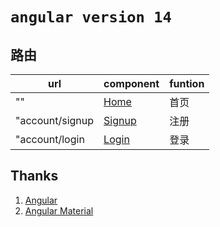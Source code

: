 # `angular version 14`

## 路由

[home]: https://github.com/teaoea/teaoea.com/tree/main/src/app/tool/component/home
[singup]: https://github.com/teaoea/teaoea.com/tree/main/src/app/user/signup
[login]: https://github.com/teaoea/teaoea.com/tree/main/src/app/user/login

| url             | component        | funtion |
| --------------- | ---------------- | ------- |
| ""              | [Home](home)     | 首页    |
| "account/signup | [Signup](signup) | 注册    |
| "account/login  | [Login](login)   | 登录    |

## Thanks

1. [Angular](https://angular.io/)
2. [Angular Material](https://material.angular.io/)
